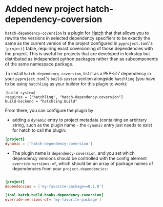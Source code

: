 # Added new project hatch-dependency-coversion

`hatch-dependency-coversion` is a plugin for [Hatch](https://github.com/pypa/hatch) that that allows you to rewrite the versions in selected dependency specifiers to be exactly the same as the current version of the project configured in `pyproject.toml`'s `[project]` table, requiring exact coversioning of those dependencies with the project. This is useful for projects that are developed in lockstep but distributed as independent python packages rather than as subcomponents of the same namespace package.

To install `hatch-dependency-coversion`, list it as a PEP-517 dependency in your `pyproject.toml`'s `build-system` section alongside `hatchling` (you have to be using `hatchling` as your builder for this plugin to work):

```
[build-system]
requires = ["hatchling", "hatch-dependency-coversion"]
build-backend = "hatchling.build"
```

From there, you can configure the plugin by
- adding a `dynamic` entry to project metadata (containing an arbitrary string, such as the plugin name - the `dynamic` entry just needs to exist for hatch to call the plugin:
```toml
[project]
dynamic = ['hatch-dependency-coversion']
```
- The plugin name is `dependency-coversion`, and you set which dependency versions should be controlled with the config element `override-versions-of`, which should be an array of package names of dependencies from your `project.dependencies`:
``` toml

[project]
dependencies = ['my-favorite-package==0.1.0']

[tool.hatch.build.hooks.dependency-coversion]
override-versions-of=['my-favorite-package']
```
